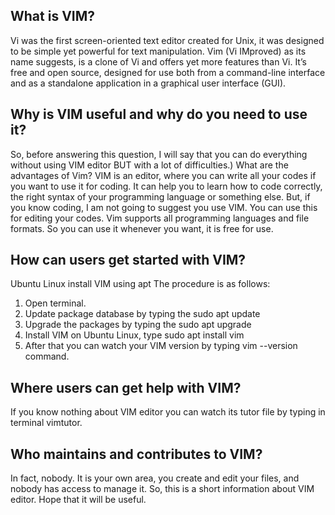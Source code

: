 ## What is VIM?

Vi was the first screen-oriented text editor created for Unix, it was designed to be simple yet powerful for text manipulation. Vim (Vi IMproved) as its name suggests, is a clone of Vi and offers yet more features than Vi. It’s free and open source, designed for use both from a command-line interface and as a standalone application in a graphical user interface (GUI).

## Why is VIM useful and why do you need to use it?

So, before answering this question, I will say that you can do everything without using VIM editor BUT with a lot of difficulties.) What are the advantages of Vim? VIM is an editor, where you can write all your codes if you want to use it for coding. It can help you to learn how to code correctly, the right syntax of your programming language or something else. But, if you know coding, I am not going to suggest you use VIM. You can use this for editing your codes. Vim supports all programming languages and file formats. So you can use it whenever you want, it is free for use.

## How can users get started with VIM?

Ubuntu Linux install VIM using apt
The procedure is as follows:
1. Open terminal. 
2. Update package database by typing the sudo apt update
3. Upgrade the packages by typing the sudo apt upgrade 
4. Install VIM on Ubuntu Linux, type sudo apt install vim 
5. After that you can watch your VIM version by typing vim --version command.

## Where users can get help with VIM?
 If you know nothing about VIM editor you can watch its tutor file by typing in terminal vimtutor.

## Who maintains and contributes to VIM?

In fact, nobody. It is your own area, you create and edit your files, and nobody has access to manage it.
So, this is a short information about VIM editor. Hope that it will be useful.

